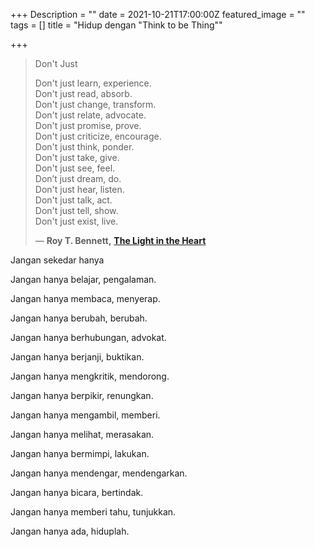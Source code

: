 +++
Description = ""
date = 2021-10-21T17:00:00Z
featured_image = ""
tags = []
title = "Hidup dengan \"Think to be Thing\""

+++
> Don't Just
>
> Don't just learn, experience.  
> Don't just read, absorb.  
> Don't just change, transform.  
> Don't just relate, advocate.  
> Don't just promise, prove.  
> Don't just criticize, encourage.  
> Don't just think, ponder.  
> Don't just take, give.  
> Don't just see, feel.  
> Don’t just dream, do.  
> Don't just hear, listen.  
> Don't just talk, act.  
> Don't just tell, show.  
> Don't just exist, live.
>
> ― **Roy T. Bennett,** [**The Light in the Heart**](https://www.goodreads.com/work/quotes/49604402)

Jangan sekedar hanya 

Jangan hanya belajar, pengalaman.

Jangan hanya membaca, menyerap.

Jangan hanya berubah, berubah.

Jangan hanya berhubungan, advokat.

Jangan hanya berjanji, buktikan.

Jangan hanya mengkritik, mendorong.

Jangan hanya berpikir, renungkan.

Jangan hanya mengambil, memberi.

Jangan hanya melihat, merasakan.

Jangan hanya bermimpi, lakukan.

Jangan hanya mendengar, mendengarkan.

Jangan hanya bicara, bertindak.

Jangan hanya memberi tahu, tunjukkan.

Jangan hanya ada, hiduplah.